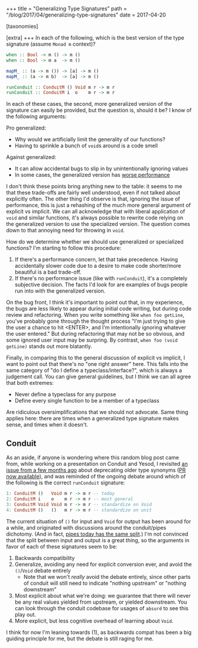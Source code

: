 +++
title = "Generalizing Type Signatures"
path = "/blog/2017/04/generalizing-type-signatures"
date = 2017-04-20

[taxonomies]

[extra]
+++
In each of the following, which is the best version of the type
signature (assume `Monad m` context)?

```haskell
when :: Bool -> m () -> m ()
when :: Bool -> m a  -> m ()

mapM_ :: (a -> m ()) -> [a] -> m ()
mapM_ :: (a -> m b)  -> [a] -> m ()

runConduit :: ConduitM () Void m r -> m r
runConduit :: ConduitM i  o    m r -> m r
```

In each of these cases, the second, more generalized version of the
signature can easily be provided, but the question is, should it be? I
know of the following arguments:

Pro generalized:

* Why would we artificially limit the generality of our functions?
* Having to sprinkle a bunch of `void`s around is a code smell

Against generalized:

* It can allow accidental bugs to slip in by unintentionally ignoring
  values
* In some cases, the generalized version has
  [worse performance](http://www.snoyman.com/blog/2017/01/foldable-mapm-maybe-and-recursive-functions)

I don't think these points bring anything new to the table: it seems
to me that these trade-offs are fairly well understood, even if not
talked about explicitly often. The other thing I'd observe is that,
ignoring the issue of performance, this is just a rehashing of the
much more general argument of explicit vs implicit. We can all
acknowledge that with liberal application of `void` and similar
functions, it's always possible to rewrite code relying on the
generalized version to use the specialized version. The question comes
down to that annoying need for throwing in `void`.

How do we determine whether we should use generalized or specialized
functions? I'm starting to follow this procedure:

1. If there's a performance concern, let that take precedence. Having
   accidentally slower code due to a desire to make code shorter/more
   beautiful is a bad trade-off.
2. If there's no performance issue (like with `runConduit`), it's a
   completely subjective decision. The facts I'd look for are examples
   of bugs people run into with the generalized version.

On the bug front, I think it's important to point out that, in my
experience, the bugs are less likely to appear during initial code
writing, but during code review and refactoring. When you write
something like `when foo getLine`, you've probably gone through the
thought process "I'm just trying to give the user a chance to hit
&lt;ENTER>, and I'm intentionally ignoring whatever the user entered."
But during refactoring that may not be so obvious, and some ignored
user input may be surpring. By contrast, `when foo (void getLine)`
stands out more blatantly.

Finally, in comparing this to the general discussion of explicit vs implicit, I want to point out that there's no "one right answer" here. This falls into the same category of "do I define a typeclass/interface?", which is always a judgement call. You can give general guidelines, but I think we can all agree that both extremes:

* Never define a typeclass for any purpose
* Define every single function to be a member of a typeclass

Are ridiculous oversimplifications that we should not advocate. Same
thing applies here: there are times when a generalized type signature
makes sense, and times when it doesn't.

## Conduit

As an aside, if anyone is wondering where this random blog post came
from, while working on a presentation on Conduit and Yesod, I
revisited
[an issue from a few months ago](https://github.com/snoyberg/conduit/issues/283)
about deprecating older type synonyms
([PR now available](https://github.com/snoyberg/conduit/pull/307)),
and was reminded of the ongoing debate around which of the following
is the correct `runConduit` signature:

```haskell
1: ConduitM ()   Void m r -> m r -- today
2: ConduitM i    o    m r -> m r -- most general
3: ConduitM Void Void m r -> m r -- standardize on Void
4: ConduitM ()   ()   m r -> m r -- standardize on unit
```

The current situation of `()` for input and `Void` for output has been
around for a while, and originated with discussions around the
conduit/pipes dichotomy. (And in fact,
[pipes today has the same split](https://www.stackage.org/haddock/lts-8.11/pipes-4.3.2/Pipes.html#t:Effect).)
I'm not convinced that the split between input and output is a great
thing, so the arguments in favor of each of these signatures seem to
be:

1. Backwards compatibility
2. Generalize, avoiding any need for explicit conversion ever, and
   avoid the `()`/`Void` debate entirely
    * Note that we won't _really_ avoid the debate entirely, since
      other parts of conduit will still need to indicate "nothing
      upstream" or "nothing downstream"
3. Most explicit about what we're doing: we guarantee that there will
   never be any real values yielded from upstream, or yielded
   downstream. You can look through the conduit codebase for usages of
   `absurd` to see this play out.
4. More explicit, but less cognitive overhead of learning about
   `Void`.

I think for now I'm leaning towards (1), as backwards compat has been
a big guiding principle for me, but the debate is still raging for me.
